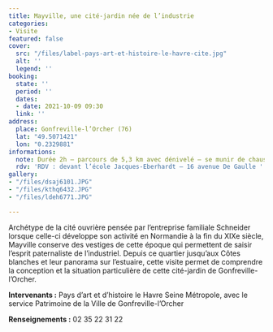 ```yaml
---
title: Mayville, une cité-jardin née de l’industrie
categories:
- Visite
featured: false
cover:
  src: "/files/label-pays-art-et-histoire-le-havre-cite.jpg"
  alt: ''
  legend: ''
booking:
  state: ''
  period: ''
  dates:
  - date: 2021-10-09 09:30
  link: ''
address:
  place: Gonfreville-l’Orcher (76)
  lat: "49.5071421"
  lon: "0.2329881"
informations:
  note: Durée 2h – parcours de 5,3 km avec dénivelé – se munir de chaussures de marche.
  rdv: 'RDV : devant l’école Jacques-Eberhardt – 16 avenue De Gaulle '
gallery:
- "/files/dsaj6101.JPG"
- "/files/kthq6432.JPG"
- "/files/ldeh6771.JPG"

---
```

Archétype de la cité ouvrière pensée par l’entreprise familiale Schneider lorsque celle-ci développe son activité en Normandie à la fin du XIXe siècle, Mayville conserve des vestiges de cette époque qui permettent de saisir l’esprit paternaliste de l’industriel. Depuis ce quartier jusqu’aux Côtes blanches et leur panorama sur l’estuaire, cette visite permet de comprendre la conception et la situation particulière de cette cité-jardin de Gonfreville-l’Orcher.

**Intervenants :** Pays d’art et d’histoire le Havre Seine Métropole, avec le service Patrimoine de la Ville de Gonfreville-l’Orcher

**Renseignements :** 02 35 22 31 22